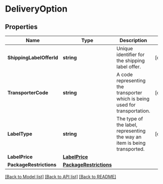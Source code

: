 # DeliveryOption

## Properties

Name | Type | Description | Notes
------------ | ------------- | ------------- | -------------
**ShippingLabelOfferId** | **string** | Unique identifier for the shipping label offer. | [optional] 
**TransporterCode** | **string** | A code representing the transporter which is being used for transportation. | [optional] 
**LabelType** | **string** | The type of the label, representing the way an item is being transported. | [optional] 
**LabelPrice** | [**LabelPrice**](LabelPrice.md) |  | 
**PackageRestrictions** | [**PackageRestrictions**](PackageRestrictions.md) |  | 

[[Back to Model list]](../README.md#documentation-for-models) [[Back to API list]](../README.md#documentation-for-api-endpoints) [[Back to README]](../README.md)


